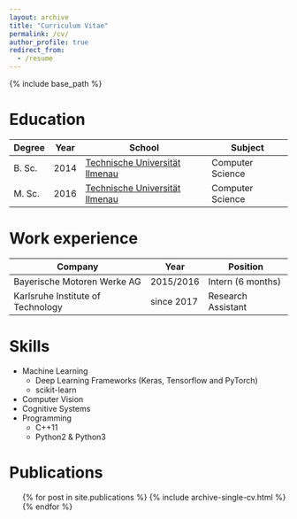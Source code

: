 ```yaml
---
layout: archive
title: "Curriculum Vitae"
permalink: /cv/
author_profile: true
redirect_from:
  - /resume
---
```


{% include base_path %}

Education
======

| Degree           | Year   | School        | Subject                                                      | 
| --------         | ------ | ------------- | ------------------------------------------------------------ |
| B. Sc.           | 2014   | [Technische Universität Ilmenau](https://www.tu-ilmenau.de/en/international/) | Computer Science                                             |
| M. Sc.           | 2016   | [Technische Universität Ilmenau](https://www.tu-ilmenau.de/en/international/) | Computer Science                                             |

Work experience
======

| Company                               | Year        | Position                           |
| --------                              | ----------- | ---------------------------------- |
| Bayerische Motoren Werke AG           | 2015/2016   | Intern (6 months)                  |
| Karlsruhe Institute of Technology     | since 2017  | Research Assistant                 |
  
Skills
======
* Machine Learning
  * Deep Learning Frameworks (Keras, Tensorflow and PyTorch)
  * scikit-learn
* Computer Vision
* Cognitive Systems
* Programming
  * C++11
  * Python2 & Python3

Publications
======
  <ul>{% for post in site.publications %}
    {% include archive-single-cv.html %}
  {% endfor %}</ul>
